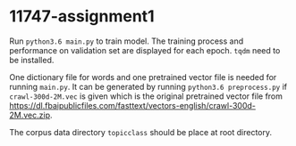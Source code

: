 # 11747-assignment1

Run `python3.6 main.py` to train model. The training process and performance on validation set are displayed for each epoch. `tqdm` need to be installed.

One dictionary file for words and one pretrained vector file is needed for running `main.py`. It can be generated by running `python3.6 preprocess.py` if `crawl-300d-2M.vec` is given which is the original pretrained vector file from https://dl.fbaipublicfiles.com/fasttext/vectors-english/crawl-300d-2M.vec.zip.

The corpus data directory `topicclass` should be place at root directory.
